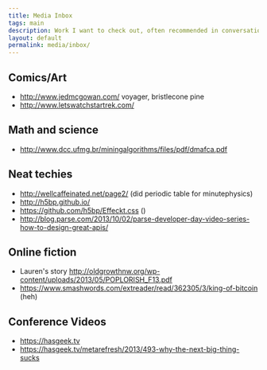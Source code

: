 ```yaml
---
title: Media Inbox
tags: main
description: Work I want to check out, often recommended in conversations.
layout: default
permalink: media/inbox/
---
```


## Comics/Art

 - http://www.jedmcgowan.com/ voyager, bristlecone pine
 - http://www.letswatchstartrek.com/

## Math and science

 - http://www.dcc.ufmg.br/miningalgorithms/files/pdf/dmafca.pdf

## Neat techies

 - http://wellcaffeinated.net/page2/ (did periodic table for minutephysics)
 - http://h5bp.github.io/
 - https://github.com/h5bp/Effeckt.css ()
 - http://blog.parse.com/2013/10/02/parse-developer-day-video-series-how-to-design-great-apis/

## Online fiction

 - Lauren's story http://oldgrowthnw.org/wp-content/uploads/2013/05/POPLORISH_F13.pdf
 - https://www.smashwords.com/extreader/read/362305/3/king-of-bitcoin (heh)

## Conference Videos

 - https://hasgeek.tv
 - https://hasgeek.tv/metarefresh/2013/493-why-the-next-big-thing-sucks